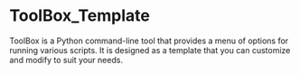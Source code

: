 # ToolBox_Template
ToolBox is a Python command-line tool that provides a menu of options for running various scripts. It is designed as a template that you can customize and modify to suit your needs.
